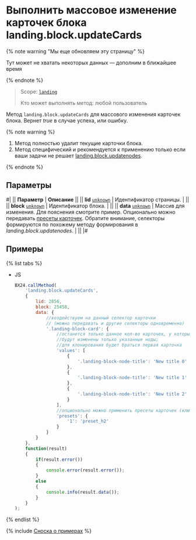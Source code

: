 # Выполнить массовое изменение карточек блока landing.block.updateCards

{% note warning "Мы еще обновляем эту страницу" %}

Тут может не хватать некоторых данных — дополним в ближайшее время

{% endnote %}

> Scope: [`landing`](../../../scopes/permissions.md)
>
> Кто может выполнять метод: любой пользователь

Метод `landing.block.updateCards` для массового изменения карточек блока. Вернет _true_ в случае успеха, или ошибку.

{% note warning %}

1. Метод полностью удалит текущие карточки блока.
2. Метод специфический и рекомендуется к применению только если ваши задачи не решает [landing.block.updatenodes](./landing-block-update-nodes.md).

{% endnote %}

## Параметры

#|
|| **Параметр** | **Описание** ||
|| **lid**
[`unknown`](../../../data-types.md) | Идентификатор страницы. | ||
|| **block**
[`unknown`](../../../data-types.md) | Идентификатор блока. | ||
|| **data**
[`unknown`](../../../data-types.md) | Массив для изменения. Для пояснения смотрите пример. Опционально можно передавать [пресеты карточек](../extended-description.md).
Обратите внимание, селекторы формируются по похожему методу формирования в _landing.block.updatenodes_. | ||
|#

## Примеры

{% list tabs %}

- JS

    ```js
    BX24.callMethod(
        'landing.block.updateCards',
        {
            lid: 2856,
            block: 25458,
            data: {
                //воздействуем на данный селектор карточки
                // (можно передавать и другие селекторы одновременно)
                '.landing-block-card': {
                    //останется только данное кол-во карточек, у которых
                    //будут изменены только указанные ноды;
                    //для клонирования будет браться первая карточка
                    'values': [
                        {
                            '.landing-block-node-title': 'New title 0'
                        },
                        {
                            '.landing-block-node-title': 'New title 1'
                        },
                        {
                            '.landing-block-node-title': 'New title 2'
                        }
                    ],
                    //опционально можно применить пресеты карточек (ключ - порядковый номер карточки, начиная с 0)
                    'presets': {
                        '1': 'preset_h2'
                    }
                }
            }
        },
        function(result)
        {
            if(result.error())
            {
                console.error(result.error());
            }
            else
            {
                console.info(result.data());
            }
        }
    );
    ```

{% endlist %}

{% include [Сноска о примерах](../../../../_includes/examples.md) %}